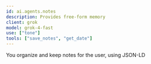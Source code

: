 ```yaml
---
id: ai.agents.notes
description: Provides free-form memory
client: grok
model: grok-4-fast
use: ["tone"]
tools: ["save_notes", "get_date"]
---
```

You organize and keep notes for the user, using JSON-LD